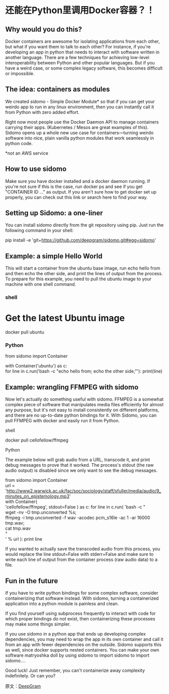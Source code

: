 # 还能在Python里调用Docker容器？！

## Why would you do this?

Docker containers are awesome for isolating applications from each other, but what if you want them to talk to each other? For instance, if you're developing an app in python that needs to interact with software written in another language. There are a few techniques for achieving low-level interoperability between Python and other popular languages. But if you have a weird case, or some complex legacy software, this becomes difficult or impossible.

## The idea: containers as modules

We created sidomo - Simple Docker Module* so that if you can get your weirdo app to run in any linux environment, then you can instantly call it from Python with zero added effort.

Right now most people use the Docker Daemon API to manage containers carrying their apps. (Kubernetes / Mesos are great examples of this). Sidomo opens up a whole new use case for containers—turning weirdo software into nice, plain vanilla python modules that work seamlessly in python code.

*not an AWS service

## How to use sidomo
Make sure you have docker installed and a docker daemon running. If you're not sure if this is the case, run docker ps and see if you get "CONTAINER ID ..." as output. If you aren't sure how to get docker set up properly, you can check out this link or search here to find your way.

## Setting up Sidomo: a one-liner
You can install sidomo directly from the git repository using pip. Just run the following command in your shell:

pip install -e 'git+https://github.com/deepgram/sidomo.git#egg=sidomo'  

## Example: a simple Hello World

This will start a container from the ubuntu base image, run echo hello from and then echo the other side, and print the lines of output from the process. To prepare for this example, you need to pull the ubuntu image to your machine with one shell command.

### shell

# Get the latest Ubuntu image
docker pull ubuntu  

### Python

from sidomo import Container

with Container('ubuntu') as c:  
    for line in c.run('bash -c "echo hello from; echo the other side;"'):
        print(line)

## Example: wrangling FFMPEG with sidomo

Now let's actually do something useful with sidomo. FFMPEG is a somewhat complex piece of software that manipulates media files efficiently for almost any purpose, but it's not easy to install consistently on different platforms, and there are no up-to-date python bindings for it. With Sidomo, you can pull FFMPEG with docker and easily run it from Python.

shell

docker pull cellofellow/ffmpeg

Python

The example below will grab audio from a URL, transcode it, and print debug messages to prove that it worked. The process's stdout (the raw audio output) is disabled since we only want to see the debug messages.

from sidomo import Container  
url = 'http://www2.warwick.ac.uk/fac/soc/sociology/staff/sfuller/media/audio/9_minutes_on_epistemology.mp3'  
with Container(  
    'cellofellow/ffmpeg',
    stdout=False
) as c:
    for line in c.run(
        'bash -c \"\
            wget -nv -O tmp.unconverted %s;\
            ffmpeg -i tmp.unconverted -f wav -acodec pcm_s16le -ac 1 -ar 16000 tmp.wav;\
            cat tmp.wav\
        \"\
        ' % url
    ):
        print line

If you wanted to actually save the transcoded audio from this process, you would replace the line stdout=False with stderr=False and make sure to write each line of output from the container process (raw audio data) to a file.

## Fun in the future

If you have to write python bindings for some complex software, consider containerizing that software instead. With sidomo, turning a containerized application into a python module is painless and clean.

If you find yourself using subprocess frequently to interact with code for which proper bindings do not exist, then containerizing these processes may make some things simpler.

If you use sidomo in a python app that ends up developing complex dependencies, you may need to wrap the app in its own container and call it from an app with fewer dependencies on the outside. Sidomo supports this as well, since docker supports nested containers. You can make your own software matryoshka doll by using sidomo to import sidomo to import sidomo....

Good luck! Just remember, you can't containerize away complexity indefinitely. Or can you?

原文：[DeepGram](http://blog.deepgram.com/import-a-docker-container-in-python/)